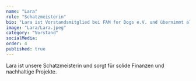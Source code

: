 ```yaml
---
name: "Lara"
role: "Schatzmeisterin"
bio: "Lara ist Vorstandsmitglied bei FAM for Dogs e.V. und übernimmt als Schatzmeisterin und Head of Finance die finanzielle Verwaltung des Vereins. Mit ihrem organisatorischen Geschick und einem ausgeprägten Sinn für Zahlen sorgt sie dafür, dass alle Projekte solide finanziert und nachhaltig umgesetzt werden können. Durch ihre enge Freundschaft mit Fiona hat sie seit Jahren Berührungspunkte mit dem Tierschutz, auch wenn Hunde selbst bisher nicht ihre größte Leidenschaft waren. Gerade dieser Außenblick macht sie zu einer wertvollen Ergänzung im Team: Sie behält den Überblick über die Finanzen, sorgt für Struktur und stellt sicher, dass die Mittel gezielt dort ankommen, wo sie gebraucht werden – für den Schutz und die Versorgung von Straßentieren in Indonesien und Rumänien."
image: "Lara/Lara.jpeg"
category: "Vorstand"
socialMedia:
order: 4
published: true
---
```


Lara ist unsere Schatzmeisterin und sorgt für solide Finanzen und nachhaltige Projekte. 